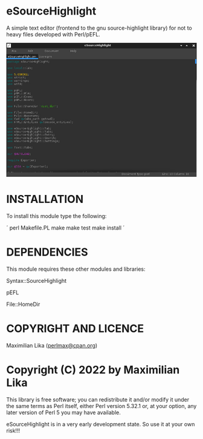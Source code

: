 eSourceHighlight
================

A simple text editor (frontend to the gnu source-highlight library) for not to heavy files developed with Perl/pEFL.

![Screenshot to eSourceHighlight](https://github.com/MaxPerl/eSourceHighlight/raw/main/screenshot.jpg "Screenshot to eSourceHighlight")

# INSTALLATION

To install this module type the following:

   ´ 
   perl Makefile.PL
   make
   make test
   make install
   ´

# DEPENDENCIES

This module requires these other modules and libraries:

  Syntax::SourceHighlight
  
  pEFL
  
  File::HomeDir

# COPYRIGHT AND LICENCE

Maximilian Lika (perlmax@cpan.org)

# Copyright (C) 2022 by Maximilian Lika

This library is free software; you can redistribute it and/or modify
it under the same terms as Perl itself, either Perl version 5.32.1 or,
at your option, any later version of Perl 5 you may have available.

eSourceHighlight is in a very early development state. So use it at
your own risk!!!

